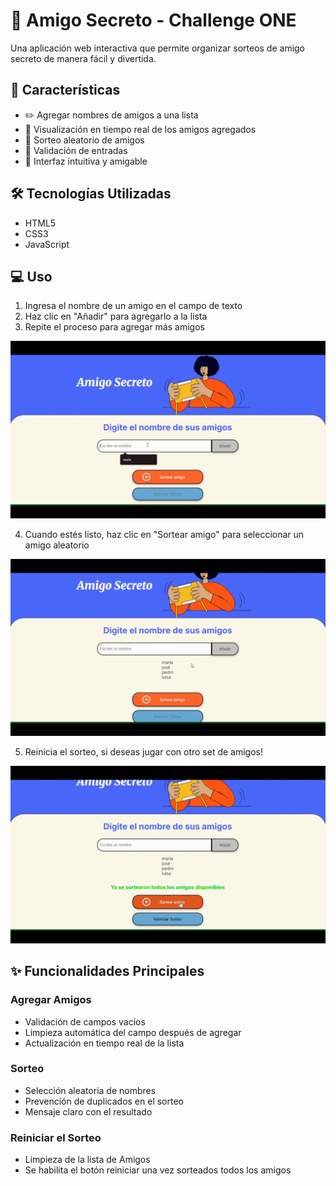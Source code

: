 # 🎁 Amigo Secreto - Challenge ONE

Una aplicación web interactiva que permite organizar sorteos de amigo secreto de manera fácil y divertida.

## 🚀 Características

- ✏️ Agregar nombres de amigos a una lista
- 📝 Visualización en tiempo real de los amigos agregados
- 🎲 Sorteo aleatorio de amigos
- 🔄 Validación de entradas
- 💫 Interfaz intuitiva y amigable

## 🛠️ Tecnologías Utilizadas

- HTML5
- CSS3
- JavaScript

## 💻 Uso

1. Ingresa el nombre de un amigo en el campo de texto
2. Haz clic en "Añadir" para agregarlo a la lista
3. Repite el proceso para agregar más amigos

[![Añadiendo Amigos a la lista](https://raw.githubusercontent.com/jimenaCastro73/challenge-sorteo-de-amigos-secreto/main/assets/adicion.gif)](https://raw.githubusercontent.com/jimenaCastro73/challenge-sorteo-de-amigos-secreto/main/assets/adicion.gif)


4. Cuando estés listo, haz clic en "Sortear amigo" para seleccionar un amigo aleatorio

[![Sortear Amigos de la lista](https://raw.githubusercontent.com/jimenaCastro73/challenge-sorteo-de-amigos-secreto/main/assets/sorteo.gif)](https://raw.githubusercontent.com/jimenaCastro73/challenge-sorteo-de-amigos-secreto/main/assets/sorteo.gif)


5. Reinicia el sorteo, si deseas jugar con otro set de amigos!

[![Reiniciar Sorteo de Amigo Secreto](https://raw.githubusercontent.com/jimenaCastro73/challenge-sorteo-de-amigos-secreto/main/assets/reinicio.gif)](https://raw.githubusercontent.com/jimenaCastro73/challenge-sorteo-de-amigos-secreto/main/assets/reinicio.gif)


## ✨ Funcionalidades Principales

### Agregar Amigos
- Validación de campos vacíos
- Limpieza automática del campo después de agregar
- Actualización en tiempo real de la lista

### Sorteo
- Selección aleatoria de nombres
- Prevención de duplicados en el sorteo
- Mensaje claro con el resultado

### Reiniciar el Sorteo
- Limpieza de la lista de Amigos
- Se habilita el botón reiniciar una vez sorteados todos los amigos
